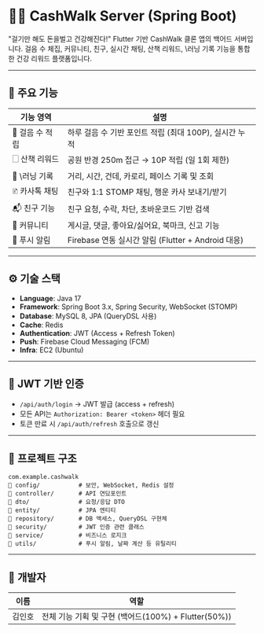# 🏃‍♂️ CashWalk Server (Spring Boot)

"걸기만 해도 돈을벌고 건강해진다!"
Flutter 기반 CashWalk 클론 앱의 백어드 서버입니다. 걸음 수 체집, 커뮤니티, 친구, 실시간 채팅, 산책 리워드, \러닝 기록 기능을 통합한 건강 리워드 플랫폼입니다.

---

## 🚀 주요 기능

| 기능 영역      | 설명                                        |
| ---------- | ----------------------------------------- |
| 👣 걸음 수 적립 | 하루 걸음 수 기반 포인트 적립 (최대 100P), 실시간 누적       |
| 🗌️ 산책 리워드 | 공원 반경 250m 접근 → 10P 적립 (일 1회 제한)          |
| 🏃 \러닝 기록  | 거리, 시간, 건데, 카로리, 페이스 기록 및 조회              |
| 🗈️ 카사톡 채팅 | 친구와 1:1 STOMP 채팅, 행운 카사 보내기/받기            |
| 📬 친구 기능   | 친구 요청, 수락, 차단, 초바운코드 기반 검색                |
| 📝 커뮤니티    | 게시글, 댓글, 좋아요/싫어요, 북마크, 신고 기능              |
| 🔔 푸시 알림   | Firebase 연동 실시간 알림 (Flutter + Android 대응) |

---

## ⚙️ 기술 스택

* **Language**: Java 17
* **Framework**: Spring Boot 3.x, Spring Security, WebSocket (STOMP)
* **Database**: MySQL 8, JPA (QueryDSL 사용)
* **Cache**: Redis
* **Authentication**: JWT (Access + Refresh Token)
* **Push**: Firebase Cloud Messaging (FCM)
* **Infra**: EC2 (Ubuntu)

---

## 🔐 JWT 기반 인증

* `/api/auth/login` → JWT 발급 (access + refresh)
* 모든 API는 `Authorization: Bearer <token>` 헤더 필요
* 토큰 만료 시 `/api/auth/refresh` 호출으로 갱신

---

## 🧱️ 프로젝트 구조

```
com.example.cashwalk
👒 config/           # 보안, WebSocket, Redis 설정
👒 controller/       # API 연딨포인트
👒 dto/              # 요청/응답 DTO
👒 entity/           # JPA 엔티티
👒 repository/       # DB 액세스, QueryDSL 구현체
👒 security/         # JWT 인증 관련 클래스
👒 service/          # 비즈니스 로지크
👒 utils/            # 푸시 알림, 날짜 계산 등 유틸리티
```

---

## 👤 개발자

| 이름  | 역할                                                    |
| --- | ----------------------------------------------------- |
| 김인호 | 전체 기능 기획 및 구현 (백어드(100%) + Flutter(50%)) |
